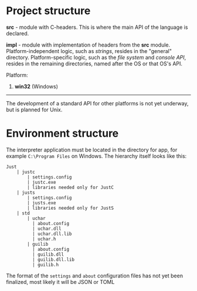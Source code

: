 # Project structure

**src** - module with C-headers. This is where the main API of the language is declared. 

**impl** - module with implementation of headers from the **src** module.
Platform-independent logic, such as *strings*, resides in the "general" directory.
Platform-specific logic, such as the *file system* and *console API*, resides in the remaining directories, named after the OS or that OS's API.

Platform:
1. **win32** (Windows)

---

The development of a standard API for other platforms is not yet underway, but is planned for Unix.

# Environment structure

The interpreter application must be located in the directory for app, for example `C:\Program Files` on Windows.
The hierarchy itself looks like this:

```
Just
    | justc
        | settings.config
        | justc.exe
        | libraries needed only for JustC
    | justs
        | settings.config
        | justs.exe
        | libraries needed only for JustS
    | std
        | uchar
          | about.config
          | uchar.dll
          | uchar.dll.lib
          | uchar.h
        | guilib
          | about.config
          | guilib.dll
          | guilib.dll.lib
          | guilib.h
```

The format of the `settings` and `about` configuration files has not yet been finalized, most likely it will be JSON or TOML
